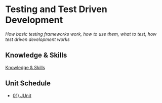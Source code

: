 # Testing and Test Driven Development
*How basic testing frameworks work, how to use them, what to test, how test driven development works*

## Knowledge & Skills
[Knowledge & Skills](knowledge-skills.md)

## Unit Schedule
- [01) JUnit](1-junit)
